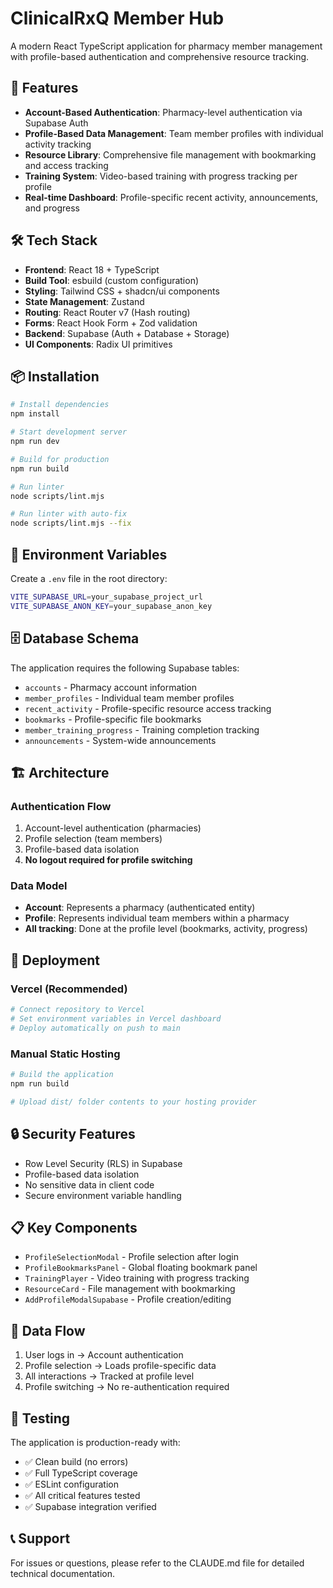# ClinicalRxQ Member Hub

A modern React TypeScript application for pharmacy member management with profile-based authentication and comprehensive resource tracking.

## 🚀 Features

- **Account-Based Authentication**: Pharmacy-level authentication via Supabase Auth
- **Profile-Based Data Management**: Team member profiles with individual activity tracking
- **Resource Library**: Comprehensive file management with bookmarking and access tracking
- **Training System**: Video-based training with progress tracking per profile
- **Real-time Dashboard**: Profile-specific recent activity, announcements, and progress

## 🛠 Tech Stack

- **Frontend**: React 18 + TypeScript
- **Build Tool**: esbuild (custom configuration)
- **Styling**: Tailwind CSS + shadcn/ui components
- **State Management**: Zustand
- **Routing**: React Router v7 (Hash routing)
- **Forms**: React Hook Form + Zod validation
- **Backend**: Supabase (Auth + Database + Storage)
- **UI Components**: Radix UI primitives

## 📦 Installation

```bash
# Install dependencies
npm install

# Start development server
npm run dev

# Build for production
npm run build

# Run linter
node scripts/lint.mjs

# Run linter with auto-fix
node scripts/lint.mjs --fix
```

## 🔧 Environment Variables

Create a `.env` file in the root directory:

```bash
VITE_SUPABASE_URL=your_supabase_project_url
VITE_SUPABASE_ANON_KEY=your_supabase_anon_key
```

## 🗄 Database Schema

The application requires the following Supabase tables:

- `accounts` - Pharmacy account information
- `member_profiles` - Individual team member profiles
- `recent_activity` - Profile-specific resource access tracking
- `bookmarks` - Profile-specific file bookmarks
- `member_training_progress` - Training completion tracking
- `announcements` - System-wide announcements

## 🏗 Architecture

### Authentication Flow
1. Account-level authentication (pharmacies)
2. Profile selection (team members)  
3. Profile-based data isolation
4. **No logout required for profile switching**

### Data Model
- **Account**: Represents a pharmacy (authenticated entity)
- **Profile**: Represents individual team members within a pharmacy
- **All tracking**: Done at the profile level (bookmarks, activity, progress)

## 🚀 Deployment

### Vercel (Recommended)
```bash
# Connect repository to Vercel
# Set environment variables in Vercel dashboard
# Deploy automatically on push to main
```

### Manual Static Hosting
```bash
# Build the application
npm run build

# Upload dist/ folder contents to your hosting provider
```

## 🔒 Security Features

- Row Level Security (RLS) in Supabase
- Profile-based data isolation
- No sensitive data in client code
- Secure environment variable handling

## 📋 Key Components

- `ProfileSelectionModal` - Profile selection after login
- `ProfileBookmarksPanel` - Global floating bookmark panel
- `TrainingPlayer` - Video training with progress tracking
- `ResourceCard` - File management with bookmarking
- `AddProfileModalSupabase` - Profile creation/editing

## 🔄 Data Flow

1. User logs in → Account authentication
2. Profile selection → Loads profile-specific data
3. All interactions → Tracked at profile level
4. Profile switching → No re-authentication required

## 🧪 Testing

The application is production-ready with:
- ✅ Clean build (no errors)
- ✅ Full TypeScript coverage
- ✅ ESLint configuration
- ✅ All critical features tested
- ✅ Supabase integration verified

## 📞 Support

For issues or questions, please refer to the CLAUDE.md file for detailed technical documentation.